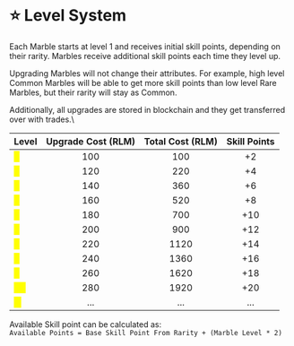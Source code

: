 # ⭐ Level System

Each Marble starts at level 1 and receives initial skill points, depending on their rarity. Marbles receive additional skill points each time they level up.&#x20;

Upgrading Marbles will not change their attributes. For example, high level Common Marbles will be able to get more skill points than low level Rare Marbles, but their rarity will stay as Common.&#x20;

Additionally, all upgrades are stored in blockchain and they get transferred over with trades.\


| Level                                  | Upgrade Cost (RLM) | Total Cost (RLM) | Skill Points |
| -------------------------------------- | :----------------: | :--------------: | :----------: |
| <mark style="color:yellow;">1</mark>   |         100        |        100       |      +2      |
| <mark style="color:yellow;">2</mark>   |         120        |        220       |      +4      |
| <mark style="color:yellow;">3</mark>   |         140        |        360       |      +6      |
| <mark style="color:yellow;">4</mark>   |         160        |        520       |      +8      |
| <mark style="color:yellow;">5</mark>   |         180        |        700       |      +10     |
| <mark style="color:yellow;">6</mark>   |         200        |        900       |      +12     |
| <mark style="color:yellow;">7</mark>   |         220        |       1120       |      +14     |
| <mark style="color:yellow;">8</mark>   |         240        |       1360       |      +16     |
| <mark style="color:yellow;">9</mark>   |         260        |       1620       |      +18     |
| <mark style="color:yellow;">10</mark>  |         280        |       1920       |      +20     |
| <mark style="color:yellow;">...</mark> |         ...        |        ...       |      ...     |



Available Skill point can be calculated as:\
`Available Points = Base Skill Point From Rarity + (Marble Level * 2)`

